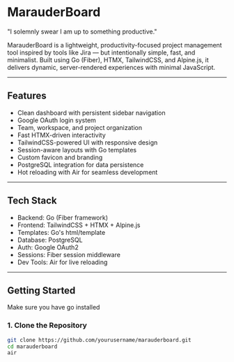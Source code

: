 # MarauderBoard

"I solemnly swear I am up to something productive."

MarauderBoard is a lightweight, productivity-focused project management tool inspired by tools like Jira — but intentionally simple, fast, and minimalist. Built using Go (Fiber), HTMX, TailwindCSS, and Alpine.js, it delivers dynamic, server-rendered experiences with minimal JavaScript.

---

## Features

- Clean dashboard with persistent sidebar navigation  
- Google OAuth login system  
- Team, workspace, and project organization  
- Fast HTMX-driven interactivity  
- TailwindCSS-powered UI with responsive design  
- Session-aware layouts with Go templates  
- Custom favicon and branding  
- PostgreSQL integration for data persistence  
- Hot reloading with Air for seamless development

---

## Tech Stack

- Backend: Go (Fiber framework)  
- Frontend: TailwindCSS + HTMX + Alpine.js  
- Templates: Go's html/template  
- Database: PostgreSQL  
- Auth: Google OAuth2  
- Sessions: Fiber session middleware  
- Dev Tools: Air for live reloading

---

## Getting Started
Make sure you have go installed
### 1. Clone the Repository

```bash
git clone https://github.com/yourusername/marauderboard.git
cd marauderboard
air 
```
